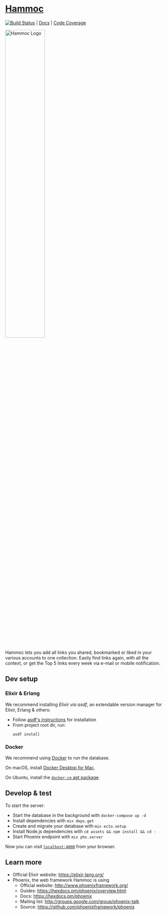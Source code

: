 # [Hammoc](https://hammoc.app/)

[![Build Status](https://travis-ci.com/hammoc-app/hammoc-app.svg?branch=master)](https://travis-ci.com/hammoc-app/hammoc-app)
|
[Docs](https://docs.hammoc.app/)
|
[Code Coverage](https://docs.hammoc.app/excoveralls.html)

[<img src="https://hammoc.app/images/hammoc.svg" alt="Hammoc Logo" width="50%"/>](https://hammoc.app/)

Hammoc lets you add all links you shared, bookmarked or liked in your various accounts to one collection.
Easily find links again, with all the context, or get the Top 5 links every week via e-mail or mobile notification.


## Dev setup

### Elixir & Erlang

We recommend installing *Elixir via asdf*, an extendable version manager for Elixir, Erlang & others:

* Follow [asdf's instructions](https://github.com/asdf-vm/asdf) for installation
* From project root dir, run:
  ```
  asdf install
  ```

### Docker

We recommend using [Docker](https://www.docker.com/) to run the database.

On macOS, install [Docker Desktop for Mac](https://docs.docker.com/docker-for-mac/install/).

On Ubuntu, install the [`docker-ce` apt package](https://docs.docker.com/install/linux/docker-ce/ubuntu/).


## Develop & test

To start the server:

  * Start the database in the background with `docker-compose up -d`
  * Install dependencies with `mix deps.get`
  * Create and migrate your database with `mix ecto.setup`
  * Install Node.js dependencies with `cd assets && npm install && cd -`
  * Start Phoenix endpoint with `mix phx.server`

Now you can visit [`localhost:4000`](http://localhost:4000) from your browser.


## Learn more

  * Official Elixir website: https://elixir-lang.org/
  * Phoenix, the web framework Hammoc is using
    * Official website: http://www.phoenixframework.org/
    * Guides: https://hexdocs.pm/phoenix/overview.html
    * Docs: https://hexdocs.pm/phoenix
    * Mailing list: http://groups.google.com/group/phoenix-talk
    * Source: https://github.com/phoenixframework/phoenix
